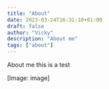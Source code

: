```yaml
---
title: "About"
date: 2023-03-24T16:31:10+01:00
draft: false
author: "Vicky"
description: "About me"
tags: ["about"]
---
```


About me
this is a test


[Image: image]
